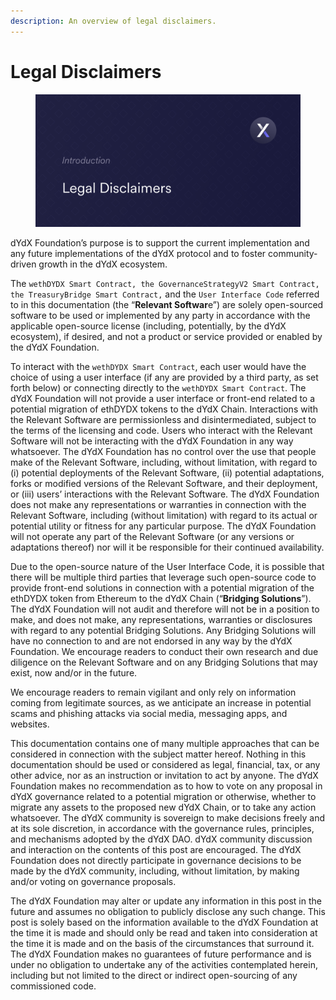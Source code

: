 ```yaml
---
description: An overview of legal disclaimers.
---
```


# Legal Disclaimers

<figure><img src=".gitbook/assets/Legal Disclaimers.png" alt=""><figcaption></figcaption></figure>

dYdX Foundation’s purpose is to support the current implementation and any future implementations of the dYdX protocol and to foster community-driven growth in the dYdX ecosystem.&#x20;

The `wethDYDX Smart Contract, the GovernanceStrategyV2 Smart Contract, the TreasuryBridge Smart Contract,` and the `User Interface Code` referred to in this documentation (the “**Relevant Softwar**e”) are solely open-sourced software to be used or implemented by any party in accordance with the applicable open-source license (including, potentially, by the dYdX ecosystem), if desired, and not a product or service provided or enabled by the dYdX Foundation. &#x20;

To interact with the `wethDYDX Smart Contract`, each user would have the choice of using a user interface (if any are provided by a third party, as set forth below) or connecting directly to the `wethDYDX Smart Contract`. The dYdX Foundation will not provide a user interface or front-end related to a potential migration of ethDYDX tokens to the dYdX Chain. Interactions with the Relevant Software are permissionless and disintermediated, subject to the terms of the licensing and code. Users who interact with the Relevant Software will not be interacting with the dYdX Foundation in any way whatsoever.  The dYdX Foundation has no control over the use that people make of the Relevant Software, including, without limitation, with regard to (i) potential deployments of the Relevant Software, (ii) potential adaptations, forks or modified versions of the Relevant Software, and their deployment, or (iii) users’ interactions with the Relevant Software.   The dYdX Foundation does not make any representations or warranties in connection with the Relevant Software, including (without limitation) with regard to its actual or potential utility or fitness for any particular purpose.  The dYdX Foundation will not operate any part of the Relevant Software (or any versions or adaptations thereof) nor will it be responsible for their continued availability. &#x20;

Due to the open-source nature of the User Interface Code, it is possible that there will be multiple third parties that leverage such open-source code to provide front-end solutions in connection with a potential migration of the ethDYDX token from Ethereum to the dYdX Chain (“**Bridging Solutions**”). The dYdX Foundation will not audit and therefore will not be in a position to make, and does not make, any representations, warranties or disclosures with regard to any potential Bridging Solutions. Any Bridging Solutions will have no connection to and are not endorsed in any way by the dYdX Foundation. We encourage readers to conduct their own research and due diligence on the Relevant Software and on any Bridging Solutions that may exist, now and/or in the future.&#x20;

We encourage readers to remain vigilant and only rely on information coming from legitimate sources, as we anticipate an increase in potential scams and phishing attacks via social media, messaging apps, and websites.&#x20;

This documentation contains one of many multiple approaches that can be considered in connection with the subject matter hereof. Nothing in this documentation should be used or considered as legal, financial, tax, or any other advice, nor as an instruction or invitation to act by anyone. The dYdX Foundation makes no recommendation as to how to vote on any proposal in dYdX governance related to a potential migration or otherwise, whether to migrate any assets to the proposed new dYdX Chain, or to take any action whatsoever. The dYdX community is sovereign to make decisions freely and at its sole discretion, in accordance with the governance rules, principles, and mechanisms adopted by the dYdX DAO. dYdX community discussion and interaction on the contents of this post are encouraged. The dYdX Foundation does not directly participate in governance decisions to be made by the dYdX community, including, without limitation, by making and/or voting on governance proposals.&#x20;

The dYdX Foundation may alter or update any information in this post in the future and assumes no obligation to publicly disclose any such change. This post is solely based on the information available to the dYdX Foundation at the time it is made and should only be read and taken into consideration at the time it is made and on the basis of the circumstances that surround it. The dYdX Foundation makes no guarantees of future performance and is under no obligation to undertake any of the activities contemplated herein, including but not limited to the direct or indirect open-sourcing of any commissioned code.
